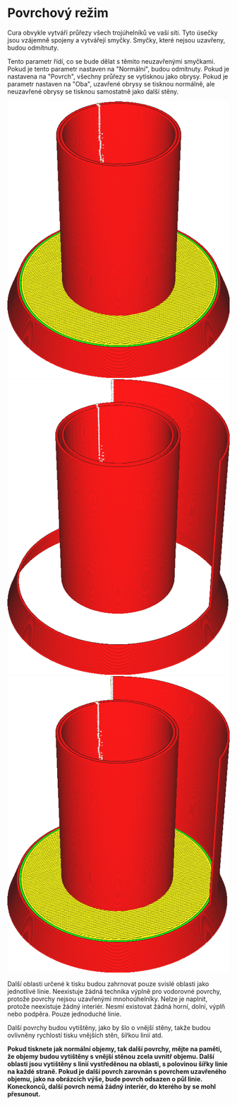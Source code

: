 Povrchový režim
====
Cura obvykle vytváří průřezy všech trojúhelníků ve vaší síti. Tyto úsečky jsou vzájemně spojeny a vytvářejí smyčky. Smyčky, které nejsou uzavřeny, budou odmítnuty.

Tento parametr řídí, co se bude dělat s těmito neuzavřenými smyčkami. Pokud je tento parametr nastaven na "Normální", budou odmítnuty. Pokud je nastavena na "Povrch", všechny průřezy se vytisknou jako obrysy. Pokud je parametr nastaven na "Oba", uzavřené obrysy se tisknou normálně, ale neuzavřené obrysy se tisknou samostatně jako další stěny.

![Normální režim nebere v úvahu jedinečnou neuzavřenou oblast vpravo](../../../articles/images/magic_mesh_surface_mode_normal.png)
![Režim povrchu tiskne pouze povrchové oblasti, aniž by je považoval za uzavřené objemy](../../../articles/images/magic_mesh_surface_mode_surface.png)
![Tisk objemů a další neuzavřené oblasti vpravo](../../../articles/images/magic_mesh_surface_mode_both.png)

Další oblasti určené k tisku budou zahrnovat pouze svislé oblasti jako jednotlivé linie. Neexistuje žádná technika výplně pro vodorovné povrchy, protože povrchy nejsou uzavřenými mnohoúhelníky. Nelze je naplnit, protože neexistuje žádný interiér. Nesmí existovat žádná horní, dolní, výplň nebo podpěra. Pouze jednoduché linie.

Další povrchy budou vytištěny, jako by šlo o vnější stěny, takže budou ovlivněny rychlostí tisku vnějších stěn, šířkou linií atd.

**Pokud tisknete jak normální objemy, tak další povrchy, mějte na paměti, že objemy budou vytištěny s vnější stěnou zcela uvnitř objemu. Další oblasti jsou vytištěny s linií vystředěnou na oblasti, s polovinou šířky linie na každé straně. Pokud je další povrch zarovnán s povrchem uzavřeného objemu, jako na obrázcích výše, bude povrch odsazen o půl linie. Koneckonců, další povrch nemá žádný interiér, do kterého by se mohl přesunout.**
